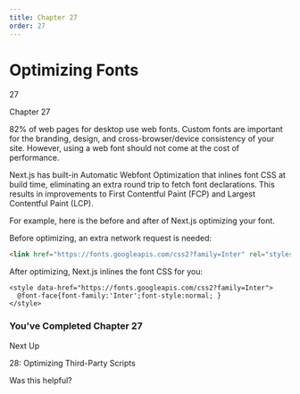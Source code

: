 ```yaml
---
title: Chapter 27
order: 27
---
```


# Optimizing Fonts

27

Chapter 27

82% of web pages for desktop use web fonts. Custom fonts are important for the branding, design, and cross-browser/device consistency of your site. However, using a web font should not come at the cost of performance.

Next.js has built-in Automatic Webfont Optimization that inlines font CSS at build time, eliminating an extra round trip to fetch font declarations. This results in improvements to First Contentful Paint (FCP) and Largest Contentful Paint (LCP).

For example, here is the before and after of Next.js optimizing your font.

Before optimizing, an extra network request is needed:

```html
<link href="https://fonts.googleapis.com/css2?family=Inter" rel="stylesheet" />
```

After optimizing, Next.js inlines the font CSS for you:

```
<style data-href="https://fonts.googleapis.com/css2?family=Inter">
  @font-face{font-family:'Inter';font-style:normal; }
</style>
```

### You've Completed Chapter 27

Next Up

28: Optimizing Third-Party Scripts

Was this helpful?